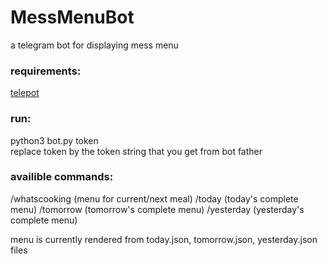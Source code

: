 # MessMenuBot
a telegram bot for displaying mess menu


### requirements:
  [telepot](http://telepot.readthedocs.io/en/latest/)
  
### run:
  python3 bot.py token  
  replace token by the token string that you get from bot father
  
### availible commands:
  /whatscooking   (menu for current/next meal)
  /today          (today's complete menu)
  /tomorrow      (tomorrow's complete menu)
  /yesterday      (yesterday's complete menu)
  
menu is currently rendered from today.json, tomorrow.json, yesterday.json files
